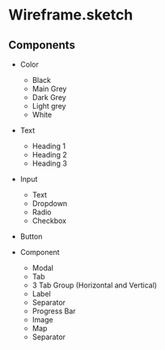 # Wireframe.sketch

## Components
* Color
    *   Black 
    *   Main Grey
    *   Dark Grey
    *   Light grey
    *   White
    
* Text
     *  Heading 1
     *  Heading 2
     *  Heading 3
* Input
    * Text
    * Dropdown
    * Radio
    * Checkbox
* Button
* Component
    * Modal
    * Tab
    * 3 Tab Group (Horizontal and Vertical)
    * Label
    * Separator
    * Progress Bar
    * Image
    * Map
    * Separator
